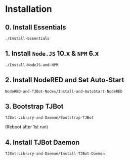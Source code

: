 # Installation


## 0. Install Essentials

`./Install-Essentials`


## 1. Install `Node.JS` 10.x & `NPM` 6.x

`./Install-NodeJS-and-NPM`


## 2. Install NodeRED and Set Auto-Start

`NodeRED-and-TJBot-Nodes/Install-and-AutoStart-NodeRED`


## 3. Bootstrap TJBot

`TJBot-Library-and-Daemon/Bootstrap-TJBot`

(Reboot after 1st run)


## 4. Install TJBot Daemon

`TJBot-Library-and-Daemon/Install-TJBot-Daemon`
